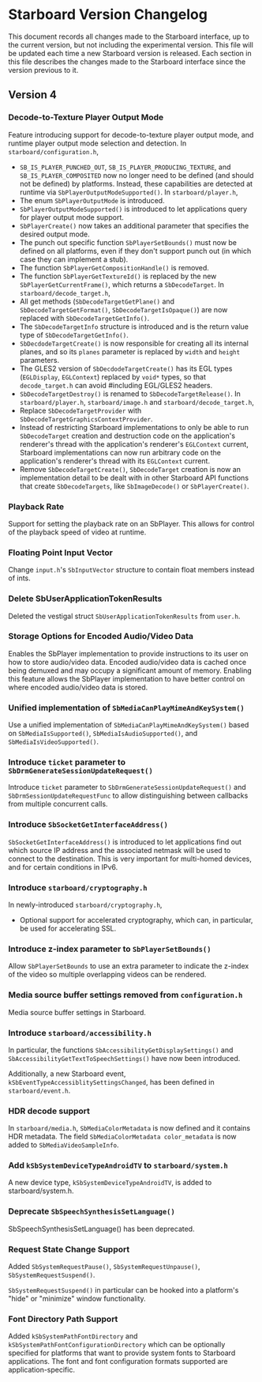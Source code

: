 # Starboard Version Changelog

This document records all changes made to the Starboard interface, up to the
current version, but not including the experimental version.  This file will
be updated each time a new Starboard version is released.  Each section in
this file describes the changes made to the Starboard interface since the
version previous to it.

## Version 4

### Decode-to-Texture Player Output Mode
Feature introducing support for decode-to-texture player output mode, and
runtime player output mode selection and detection.
In `starboard/configuration.h`,
  * `SB_IS_PLAYER_PUNCHED_OUT`, `SB_IS_PLAYER_PRODUCING_TEXTURE`, and
    `SB_IS_PLAYER_COMPOSITED` now no longer need to be defined (and should not
    be defined) by platforms.  Instead, these capabilities are detected at
    runtime via `SbPlayerOutputModeSupported()`.
In `starboard/player.h`,
  * The enum `SbPlayerOutputMode` is introduced.
  * `SbPlayerOutputModeSupported()` is introduced to let applications query
    for player output mode support.
  * `SbPlayerCreate()` now takes an additional parameter that specifies the
    desired output mode.
  * The punch out specific function `SbPlayerSetBounds()` must now be
    defined on all platforms, even if they don't support punch out (in which
    case they can implement a stub).
  * The function `SbPlayerGetCompositionHandle()` is removed.
  * The function `SbPlayerGetTextureId()` is replaced by the new
    `SbPlayerGetCurrentFrame()`, which returns a `SbDecodeTarget`.
In `starboard/decode_target.h`,
  * All get methods (`SbDecodeTargetGetPlane()` and `SbDecodeTargetGetFormat()`,
    `SbDecodeTargetIsOpaque()`) are now replaced with `SbDecodeTargetGetInfo()`.
  * The `SbDecodeTargetInfo` structure is introduced and is the return value
    type of `SbDecodeTargetGetInfo()`.
  * `SbDecdodeTargetCreate()` is now responsible for creating all its internal
    planes, and so its `planes` parameter is replaced by `width` and
    `height` parameters.
  * The GLES2 version of `SbDecdodeTargetCreate()` has its EGL types
    (`EGLDisplay`, `EGLContext`) replaced by `void*` types, so that
    `decode_target.h` can avoid #including EGL/GLES2 headers.
  * `SbDecodeTargetDestroy()` is renamed to `SbDecodeTargetRelease()`.
In `starboard/player.h`, `starboard/image.h` and `starboard/decode_target.h`,
  * Replace `SbDecodeTargetProvider` with
    `SbDecodeTargetGraphicsContextProvider`.
  * Instead of restricting Starboard implementations to only be able to run
    `SbDecodeTarget` creation and destruction code on the application's
    renderer's thread with the application's renderer's `EGLContext` current,
    Starboard implementations can now run arbitrary code on the application's
    renderer's thread with its `EGLContext` current.
  * Remove `SbDecodeTargetCreate()`, `SbDecodeTarget` creation is now an
    implementation detail to be dealt with in other Starboard API functions
    that create `SbDecodeTargets`, like `SbImageDecode()` or `SbPlayerCreate()`.

### Playback Rate
Support for setting the playback rate on an SbPlayer.  This allows for control
of the playback speed of video at runtime.

### Floating Point Input Vector
Change `input.h`'s `SbInputVector` structure to contain float members instead of
ints.

### Delete SbUserApplicationTokenResults
Deleted the vestigal struct `SbUserApplicationTokenResults` from `user.h`.

### Storage Options for Encoded Audio/Video Data
Enables the SbPlayer implementation to provide instructions to its user on
how to store audio/video data.  Encoded audio/video data is cached once being
demuxed and may occupy a significant amount of memory.  Enabling this feature
allows the SbPlayer implementation to have better control on where encoded
audio/video data is stored.

### Unified implementation of `SbMediaCanPlayMimeAndKeySystem()`
Use a unified implementation of `SbMediaCanPlayMimeAndKeySystem()` based on
`SbMediaIsSupported()`, `SbMediaIsAudioSupported()`, and
`SbMediaIsVideoSupported()`.

### Introduce `ticket` parameter to `SbDrmGenerateSessionUpdateRequest()`
Introduce `ticket` parameter to `SbDrmGenerateSessionUpdateRequest()`
and `SbDrmSessionUpdateRequestFunc` to allow distinguishing between callbacks
from multiple concurrent calls.

### Introduce `SbSocketGetInterfaceAddress()`
`SbSocketGetInterfaceAddress()` is introduced to let applications find out
which source IP address and the associated netmask will be used to connect to
the destination. This is very important for multi-homed devices, and for
certain conditions in IPv6.

### Introduce `starboard/cryptography.h`
In newly-introduced `starboard/cryptography.h`,
  * Optional support for accelerated cryptography, which can, in
    particular, be used for accelerating SSL.

### Introduce z-index parameter to `SbPlayerSetBounds()`
Allow `SbPlayerSetBounds` to use an extra parameter to indicate the z-index of
the video so multiple overlapping videos can be rendered.

### Media source buffer settings removed from `configuration.h`
Media source buffer settings in Starboard.

### Introduce `starboard/accessibility.h`
In particular, the functions `SbAccessibilityGetDisplaySettings()` and
`SbAccessibilityGetTextToSpeechSettings()` have now been introduced.

Additionally, a new Starboard event, `kSbEventTypeAccessiblitySettingsChanged`,
has been defined in `starboard/event.h`.

### HDR decode support
In `starboard/media.h`, `SbMediaColorMetadata` is now defined and it contains
HDR metadata. The field `SbMediaColorMetadata color_metadata` is now added to
`SbMediaVideoSampleInfo`.

### Add `kSbSystemDeviceTypeAndroidTV` to `starboard/system.h`
A new device type, `kSbSystemDeviceTypeAndroidTV`, is added to
starboard/system.h.

### Deprecate `SbSpeechSynthesisSetLanguage()`
SbSpeechSynthesisSetLanguage() has been deprecated.

### Request State Change Support
Added `SbSystemRequestPause()`, `SbSystemRequestUnpause()`,
`SbSystemRequestSuspend()`.

`SbSystemRequestSuspend()` in particular can be hooked into a platform's "hide"
or "minimize" window functionality.

### Font Directory Path Support
Added `kSbSystemPathFontDirectory` and `kSbSystemPathFontConfigurationDirectory`
which can be optionally specified for platforms that want to provide system
fonts to Starboard applications. The font and font configuration formats
supported are application-specific.
